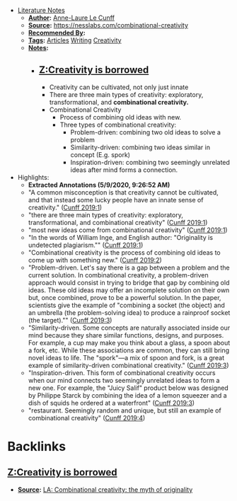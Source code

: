 - [Literature Notes](<Literature Notes.md>)
    - **[Author](<Author.md>):** [Anne-Laure Le Cunff](<Anne-Laure Le Cunff.md>)
    - **[Source](<Source.md>):** https://nesslabs.com/combinational-creativity
    - **[Recommended By](<Recommended By.md>):** 
    - **[Tags](<Tags.md>):** [Articles](<Articles.md>) [Writing](<Writing.md>) [Creativity](<Creativity.md>)
    - **[Notes](<Notes.md>):**
        - ## [Z:Creativity is borrowed](<Z:Creativity is borrowed.md>)
            - Creativity can be cultivated, not only just innate
            - There are three main types of creativity: exploratory, transformational, and **combinational creativity.**
            - Combinational Creativity
                - Process of combining old ideas with new.
                - Three types of combinational creativity:
                    - Problem-driven: combining two old ideas to solve a problem
                    - Similarity-driven: combining two ideas similar in concept (E.g. spork)
                    - Inspiration-driven: combining two seemingly unrelated ideas after mind forms a connection.
- Highlights:
    - **Extracted Annotations (5/9/2020, 9:26:52 AM)**
    - "A common misconception is that creativity cannot be cultivated, and that instead some lucky people have an innate sense of creativity." ([Cunff 2019:1](zotero://open-pdf/library/items/ASE4U7MA?page=1))
    - "there are three main types of creativity: exploratory, transformational, and combinational creativity" ([Cunff 2019:1](zotero://open-pdf/library/items/ASE4U7MA?page=1))
    - "most new ideas come from combinational creativity" ([Cunff 2019:1](zotero://open-pdf/library/items/ASE4U7MA?page=1))
    - "In the words of William Inge, and English author: "Originality is undetected plagiarism."" ([Cunff 2019:1](zotero://open-pdf/library/items/ASE4U7MA?page=1))
    - "Combinational creativity is the process of combining old ideas to come up with something new." ([Cunff 2019:2](zotero://open-pdf/library/items/ASE4U7MA?page=2))
    - "Problem-driven. Let's say there is a gap between a problem and the current solution. In combinational creativity, a problem-driven approach would consist in trying to bridge that gap by combining old ideas. These old ideas may offer an incomplete solution on their own but, once combined, prove to be a powerful solution. In the paper, scientists give the example of "combining a socket (the object) and an umbrella (the problem-solving idea) to produce a rainproof socket (the target)."" ([Cunff 2019:3](zotero://open-pdf/library/items/ASE4U7MA?page=3))
    - "Similarity-driven. Some concepts are naturally associated inside our mind because they share similar functions, designs, and purposes. For example, a cup may make you think about a glass, a spoon about a fork, etc. While these associations are common, they can still bring novel ideas to life. The "spork"—a mix of spoon and fork, is a great example of similarity-driven combinational creativity." ([Cunff 2019:3](zotero://open-pdf/library/items/ASE4U7MA?page=3))
    - "Inspiration-driven. This form of combinational creativity occurs when our mind connects two seemingly unrelated ideas to form a new one. For example, the "Juicy Salif" product below was designed by Philippe Starck by combining the idea of a lemon squeezer and a dish of squids he ordered at a waterfront" ([Cunff 2019:3](zotero://open-pdf/library/items/ASE4U7MA?page=3))
    - "restaurant. Seemingly random and unique, but still an example of combinational creativity" ([Cunff 2019:4](zotero://open-pdf/library/items/ASE4U7MA?page=4))

# Backlinks
## [Z:Creativity is borrowed](<Z:Creativity is borrowed.md>)
- **[Source](<Source.md>):** [LA: Combinational creativity: the myth of originality](<LA: Combinational creativity: the myth of originality.md>)

